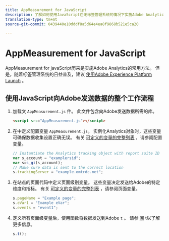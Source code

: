 ```yaml
---
title: AppMeasurement for JavaScript
description: 了解如何使用JavaScript在无标签管理系统的情况下实施Adobe Analytics。
translation-type: tm+mt
source-git-commit: 0439440e10dddf8a5d64e4ea8f9868b521e5ca20

---
```



# AppMeasurement for JavaScript

AppMeasurement for javaScript历来是实施Adobe Analytics的常用方法。 但是，随着标签管理系统的日益普及，建议 [使用Adobe Experience Platform Launch](../launch/overview.md) 。

## 使用JavaScript向Adobe发送数据的整个工作流程

1. 加载文 `AppMeasurement.js` 件。 此文件包含向Adobe发送数据所需的库。

   ```html
   <script src="AppMeasurement.js"></script>
   ```

2. 在中定义配置变量 `AppMeasurement.js`。 实例化Analytics对象时，这些变量可确保数据收集设置正确无误。 有关 [可定义的变量的完整列表](../vars/config-vars/configuration-variables.md) ，请参阅配置变量。

   ```js
   // Instantiate the Analytics tracking object with report suite ID
   var s_account = "examplersid";
   var s=s_gi(s_account);
   // Make sure data is sent to the correct location
   s.trackingServer = "example.omtrdc.net";
   ```

3. 在站点的页面代码中定义页面级别变量。 这些变量决定发送给Adobe的特定维度和指标。 有关 [可定义的变量的完整列表](../vars/page-vars/page-variables.md) ，请参阅页面变量。

   ```js
   s.pageName = "Example page";
   s.eVar1 = "Example eVar";
   s.events = "event1";
   ```

4. 定义所有页面级变量后，使用函数将数据发送到Adobe `t` 。 请参 [阅](../vars/functions/t.md) t以了解更多信息。

   ```js
   s.t();
   ```
